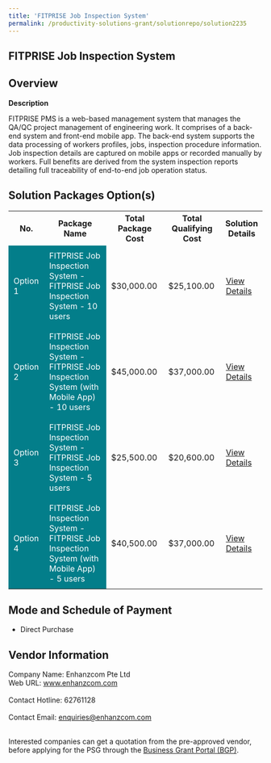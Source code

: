 ```yaml
---
title: 'FITPRISE Job Inspection System'
permalink: /productivity-solutions-grant/solutionrepo/solution2235
---
```


## FITPRISE Job Inspection System

## Overview

**Description**

FITPRISE PMS is a web-based management system that manages the QA/QC project management of engineering work. It comprises of a back-end system and front-end mobile app. The back-end system supports the data processing of workers profiles, jobs, inspection procedure information. Job inspection details are captured on mobile apps or recorded manually by workers. Full benefits are derived from the system inspection reports detailing full traceability of end-to-end job operation status.

## Solution Packages Option(s)

<table>
<tr>
<th><b>No.</b></th>
<th><b>Package Name</b></th>
<th><b>Total Package Cost</b></th>
<th><b>Total Qualifying Cost</b></th>
<th><b>Solution Details</b></th>
</tr>
<tr>
<td style='padding: 10px; background-color: #037E8A; color: #FFFFFF;'>Option 1</td>
<td style='padding: 10px; background-color: #037E8A; color: #FFFFFF;'>FITPRISE Job Inspection System - FITPRISE Job Inspection System - 10 users</td>
<td style='padding: 10px;'>$30,000.00</td>
<td style='padding: 10px;'>$25,100.00</td>
<td style='padding: 10px;'><a href='/images/psg/Desensitised_Enhanzcom_MOE_Annex_3_wef_30_Sept_2021_Part_1.pdf' target='_blank'>View Details</a></td>
</tr>
<tr>
<td style='padding: 10px; background-color: #037E8A; color: #FFFFFF;'>Option 2</td>
<td style='padding: 10px; background-color: #037E8A; color: #FFFFFF;'>FITPRISE Job Inspection System - FITPRISE Job Inspection System (with Mobile App) - 10 users</td>
<td style='padding: 10px;'>$45,000.00</td>
<td style='padding: 10px;'>$37,000.00</td>
<td style='padding: 10px;'><a href='/images/psg/Desensitised_Enhanzcom_MOE_Annex_3_wef_30_Sept_2021_Part_2.pdf' target='_blank'>View Details</a></td>
</tr>
<tr>
<td style='padding: 10px; background-color: #037E8A; color: #FFFFFF;'>Option 3</td>
<td style='padding: 10px; background-color: #037E8A; color: #FFFFFF;'>FITPRISE Job Inspection System - FITPRISE Job Inspection System - 5 users</td>
<td style='padding: 10px;'>$25,500.00</td>
<td style='padding: 10px;'>$20,600.00</td>
<td style='padding: 10px;'><a href='/images/psg/Desensitised_Enhanzcom_MOE_Annex_3_wef_30_Sept_2021_Part_3.pdf' target='_blank'>View Details</a></td>
</tr>
<tr>
<td style='padding: 10px; background-color: #037E8A; color: #FFFFFF;'>Option 4</td>
<td style='padding: 10px; background-color: #037E8A; color: #FFFFFF;'>FITPRISE Job Inspection System - FITPRISE Job Inspection System (with Mobile App) - 5 users</td>
<td style='padding: 10px;'>$40,500.00</td>
<td style='padding: 10px;'>$37,000.00</td>
<td style='padding: 10px;'><a href='/images/psg/Desensitised_Enhanzcom_MOE_Annex_3_wef_30_Sept_2021_Part_4.pdf' target='_blank'>View Details</a></td>
</tr>
</table>

## Mode and Schedule of Payment

 - Direct Purchase

## Vendor Information

 Company Name: Enhanzcom Pte Ltd<br>Web URL: www.enhanzcom.com <br><br>Contact Hotline: 62761128 <br><br>Contact Email: enquiries@enhanzcom.com <br><br>

Interested companies can get a quotation from the pre-approved vendor, before applying for the PSG through the <a href='https://www.businessgrants.gov.sg/' target='_blank' rel='noopener'>Business Grant Portal (BGP)</a>.

<script src="/jquery/resize-tables.js"></script>
